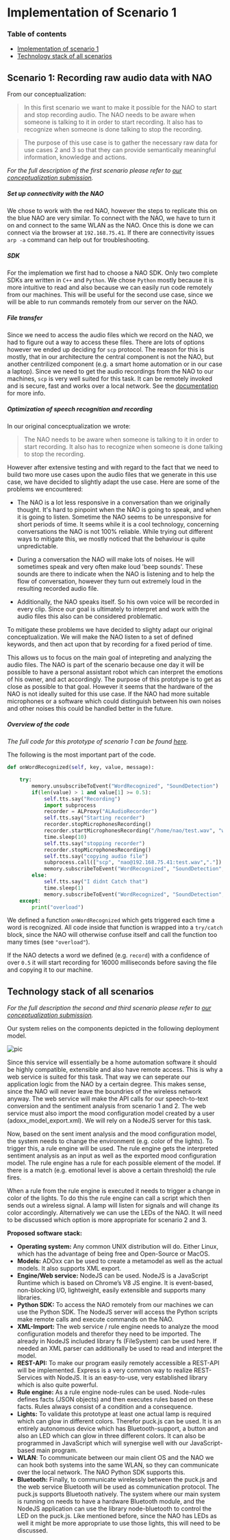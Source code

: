 # Implementation of Scenario 1

### Table of contents

* [Implementation of scenario 1](#scenario1)
* [Technology stack of all scenarios](#technologystack)


## <a name="scenario1"></a> Scenario 1: Recording raw audio data with NAO

From our conceptualization:

> In this first scenario we want to make it possible for the NAO to start and stop recording audio. The NAO needs to be aware when someone is talking to it in order to start recording. It also has to recognize when someone is done talking to stop the recording. 

> The purpose of this use case is to gather the necessary raw data for use cases 2 and 3 so that they can provide semantically meaningful information, knowledge and actions. 

*For the full description of the first scenario please refer to [our conceptualization submission](../1_conceptualization#scenario1).*

##### Set up connectivity with the NAO

We chose to work with the red NAO, however the steps to replicate this on the blue NAO are very similar. To connect with the NAO, we have to turn it on and connect to the same WLAN as the NAO. Once this is done we can connect via the browser at `192.168.75.41`. If there are connectivity issues `arp -a` command can help out for troubleshooting.

##### SDK

For the implemation we first had to choose a NAO SDK. Only two complete SDKs are written in `C++` and `Python`. We chose `Python` mostly because it is more intuitive to read and also because we can easily run code remotely from our machines. This will be useful for the second use case, since we will be able to run commands remotely from our server on the NAO.

##### File transfer

Since we need to access the audio files which we record on the NAO, we had to figure out a way to access these files. There are lots of options however we ended up deciding for `scp` protocol. The reason for this is mostly, that in our architecture the central component is not the NAO, but another centrilized component (e.g. a smart home automation or in our case a laptop). Since we need to get the audio recordings from the NAO to our machines, `scp` is very well suited for this task. It can be remotely invoked and is secure, fast and works over a local network. See the [documentation](http://nixdoc.net/man-pages/FreeBSD/scp.1.html) for more info. 

##### Optimization of speech recognition and recording

In our original concecptualization we wrote:

> The NAO needs to be aware when someone is talking to it in order to start recording. It also has to recognize when someone is done talking to stop the recording. 

However after extensive testing and with regard to the fact that we need to build two more use cases upon the audio files that we generate in this use case, we have decided to slightly adapt the use case. Here are some of the problems we encountered:

* The NAO is a lot less responsive in a conversation than we originally thought. It's hard to pinpoint when the NAO is going to speak, and when it is going to listen. Sometime the NAO seems to be unresponsive for short periods of time. It seems while it is a cool technology, concerning conversations the NAO is not 100% reliable. While trying out different ways to mitigate this, we mostly noticed that the behaviour is quite unpredictable.

* During a conversation the NAO will make lots of noises. He will sometimes speak and very often make loud 'beep sounds'. These sounds are there to indicate when the NAO is listening and to help the flow of conversation, however they turn out extremely loud in the resulting recorded audio file. 

* Additionally, the NAO speaks itself. So his own voice will be recorded in every clip. Since our goal is ultimately to interpret and work with the audio files this also can be considered problematic.

To mitigate these problems we have decided to slighty adapt our original conceptualization. We will make the NAO listen to a set of defined keywords, and then act upon that by recording for a fixed period of time.

This allows us to focus on the main goal of intepreting and analyzing the audio files. The NAO is part of the scenario because one day it will be possible to have a personal assistant robot which can interpret the emotions of his owner, and act accordingly. The purpose of this prototype is to get as close as possible to that goal. However it seems that the hardware of the NAO is not ideally suited for this use case. If the NAO had more suitable microphones or a software which could distinguish between his own noises and other noises this could be handled better in the future.

##### Overview of the code

*The full code for this prototype of scenario 1 can be found [here](../src/tesing/hello_detection.py).*

The following is the most important part of the code.

```python
def onWordRecognized(self, key, value, message):

	try:
        memory.unsubscribeToEvent("WordRecognized", "SoundDetection")
        if(len(value) > 1 and value[1] >= 0.5):    
            self.tts.say("Recording")
            import subprocess
            recorder = ALProxy("ALAudioRecorder")
            self.tts.say("Starting recorder")
            recorder.stopMicrophonesRecording()
            recorder.startMicrophonesRecording("/home/nao/test.wav", "wav", 16000, (1,0,0,0))
            time.sleep(10)
            self.tts.say("stopping recorder")
            recorder.stopMicrophonesRecording()
            self.tts.say("copying audio file")
            subprocess.call(["scp", "nao@192.168.75.41:test.wav","."])
            memory.subscribeToEvent("WordRecognized", "SoundDetection", "onWordRecognized")
        else:
            self.tts.say("I didnt Catch that")
            time.sleep(1)
            memory.subscribeToEvent("WordRecognized", "SoundDetection", "onWordRecognized")
    except:
        print("overload")
```

We defined a function `onWordRecognized` which gets triggered each time a word is recognized. All code inside that function is wrapped into a `try/catch` block, since the NAO will otherwise confuse itself and call the function too many times (see `"overload"`).

If the NAO detects a word we defined (e.g. `record`) with a confidence of over `0.5` it will start recording for 16000 milliseconds before saving the file and copying it to our machine.

## <a name="technologystack"></a>Technology stack of all scenarios

*For the full description the second and third scenario please refer to [our conceptualization submission](../1_conceptualization#scenario1).*

Our system relies on the components depicted in the following deployment model.

![pic](architecture.png)

Since this service will essentially be a home automation software it should be highly compatible, extensible and also have remote access. This is why a web service is suited for this task. That way we can seperate our application logic from the NAO by a certain degree. This makes sense, since the NAO will never leave the boundries of the wireless network anyway. The web service will make the API calls for our speech-to-text conversion and the sentiment analysis from scenario 1 and 2. The web service must also import the mood configuration model created by a user (adoxx_model_export.xml). We will rely on a NodeJS server for this task.

Now, based on the sent
iment analysis and the mood configuration model, the system needs to change the environment (e.g. color of the lights). To trigger this, a rule engine will be used. The rule engine gets the interpreted sentiment analysis as an input as well as the exported mood configuration model. The rule engine has a rule for each possible element of the model. If there is a match (e.g. emotional level is above a certain threshold) the rule fires.

When a rule from the rule engine is executed it needs to trigger a change in color of the lights. To do this the rule engine can call a script which then sends out a wireless signal. A lamp will listen for signals and will change its color accordingly. Alternatively we can use the LEDs of the NAO. It will need to be discussed which option is more appropriate for scenario 2 and 3.

**Proposed software stack:**

- **Operating system:** Any common UNIX distribution will do. Either Linux, which has the advantage of being free and Open-Source or MacOS.
- **Models:** ADOxx can be used to create a metamodel as well as the actual models. It also supports XML export.
- **Engine/Web service:** NodeJS can be used. NodeJS is a JavaScript Runtime which is based on Chrome’s V8 JS engine. It is event-based, non-blocking I/O, lightweight, easily extensible and supports many libraries. 
- **Python SDK:** To access the NAO remotely from our machines we can use the Python SDK. The NodeJS server will access the Python scripts make remote calls and execute commands on the NAO.
- **XML-Import:** The web service / rule engine needs to analyze the mood configuration models and therefor they need to be imported. The already in NodeJS included library fs (FileSystem) can be used here. If needed an XML parser can additionally be used to read and interpret the model.
- **REST-API:** To make our program easily remotely accessible a REST-API will be implemented. Express is a very common way to realize REST-Services with NodeJS. It is an easy-to-use, very established library which is also quite powerful.
- **Rule engine:** As a rule engine node-rules can be used. Node-rules defines facts (JSON objects) and then executes rules based on these facts. Rules always consist of a condition and a consequence.
- **Lights:** To validate this prototype at least one actual lamp is required which can glow in different colors. Therefor puck.js can be used. It is an entirely autonomous device which has Bluetooth-support, a button and also an LED which can glow in three different colors. It can also be programmed in JavaScript which will synergise well with our JavaScript-based main program.
- **WLAN**: To communicate between our main client OS and the NAO we can hook both systems into the same WLAN, so they can communicate over the local network. The NAO Python SDK supports this.
- **Bluetooth:** Finally, to communicate wirelessly between the puck.js and the web service Bluetooth will be used as communication protocol. The puck.js supports Bluetooth natively. The system where our main system is running on needs to have a hardware Bluetooth module, and the NodeJS application can use the library node-bluetooth to control the LED on the puck.js. Like mentioned before, since the NAO has LEDs as well it might be more appropriate to use those lights, this will need to be discussed. 

